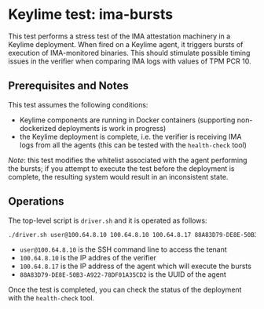 # Keylime test: ima-bursts

This test performs a stress test of the IMA attestation machinery in a Keylime deployment.
When fired on a Keylime agent, it triggers bursts of execution of IMA-monitored binaries. This should stimulate possible timing issues in the verifier when comparing IMA logs with values of TPM PCR 10.

## Prerequisites and Notes

This test assumes the following conditions:

- Keylime components are running in Docker containers (supporting non-dockerized deployments is work in progress)
- the Keylime deployment is complete, i.e. the verifier is receiving IMA logs from all the agents (this can be tested with the `health-check` tool)

*Note*: this test modifies the whitelist associated with the agent performing the bursts; if you attempt to execute the test before the deployment is complete, the resulting system would result in an inconsistent state.

## Operations

The top-level script is `driver.sh` and it is operated as follows:

```bash
./driver.sh user@100.64.8.10 100.64.8.10 100.64.8.17 88A83D79-DE8E-50B3-A922-78DF01A35CD2
```

- `user@100.64.8.10` is the SSH command line to access the tenant
- `100.64.8.10` is the IP addres of the verifier
- `100.64.8.17` is the IP address of the agent which will execute the bursts
- `88A83D79-DE8E-50B3-A922-78DF01A35CD2` is the UUID of the agent

Once the test is completed, you can check the status of the deployment with the `health-check` tool.
